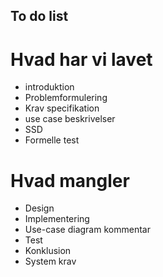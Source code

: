 ## To do list

# Hvad har vi lavet
* introduktion
* Problemformulering
* Krav specifikation
* use case beskrivelser
* SSD
* Formelle test

# Hvad mangler
* Design
* Implementering
* Use-case diagram kommentar
* Test
* Konklusion
* System krav
